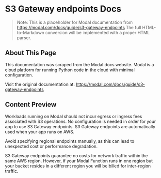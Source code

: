# S3 Gateway endpoints Docs

> Note: This is a placeholder for Modal documentation from https://modal.com/docs/guide/s3-gateway-endpoints
> The full HTML-to-Markdown conversion will be implemented with a proper HTML parser.

## About This Page

This documentation was scraped from the Modal docs website. Modal is a cloud platform for running Python code in the cloud with minimal configuration.

Visit the original documentation at: https://modal.com/docs/guide/s3-gateway-endpoints

## Content Preview

Workloads running on Modal should not incur egress or ingress fees associated
with S3 operations. No configuration is needed in order for your app to use S3 Gateway endpoints.
S3 Gateway endpoints are automatically used when your app runs on AWS.

Avoid specifying regional endpoints manually, as this can lead to unexpected cost
or performance degradation.

S3 Gateway endpoints guarantee no costs for network traffic within the same AWS region.
However, if your Modal Function runs in one region but your bucket resides in a
different region you will be billed for inter-region traffic.

